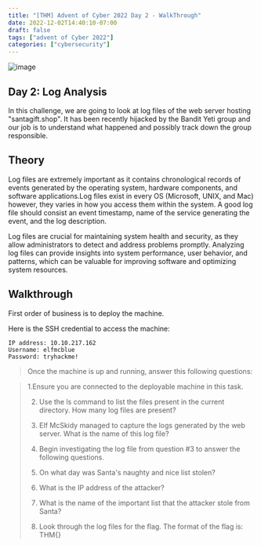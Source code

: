 ```yaml
---
title: "[THM] Advent of Cyber 2022 Day 2 - WalkThrough"
date: 2022-12-02T14:40:10-07:00
draft: false
tags: ["advent of Cyber 2022"]
categories: ["cybersecurity"]
---
```

![image](/aoc_day2.png)

## Day 2: Log Analysis
In this challenge, we are going to look at log files of the web server hosting "santagift.shop". It has been recently hijacked by the Bandit Yeti group and our
job is to understand what happened and possibly track down the group responsible.

## Theory
Log files are extremely important as it contains chronological records of events generated by the operating system, hardware components, and software applications.Log files exist in every OS (Microsoft, UNIX, and Mac) however, they varies in how you access them within the system. A good log file should consist an event timestamp, name of the service generating the event, and the log description.

Log files are crucial for maintaining system health and security, as they allow administrators to detect and address problems promptly. Analyzing log files can provide insights into system performance, user behavior, and patterns, which can be valuable for improving software and optimizing system resources.

## Walkthrough
First order of business is to deploy the machine. 

Here is the SSH credential to access the machine:
``` 
IP address: 10.10.217.162
Username: elfmcblue
Password: tryhackme!
```

> Once the machine is up and running, answer this following questions:

>   1.Ensure you are connected to the deployable machine in this task.
>
>   2. Use the ls command to list the files present in the current directory. How many log files are present?
>
>   3. Elf McSkidy managed to capture the logs generated by the web server. What is the name of this log file?
>
>   4. Begin investigating the log file from question #3 to answer the following questions.
>
>   5. On what day was Santa's naughty and nice list stolen?
>
>   6. What is the IP address of the attacker?
>
>   7. What is the name of the important list that the attacker stole from Santa?    
>
>   8. Look through the log files for the flag. The format of the flag is: THM{}



